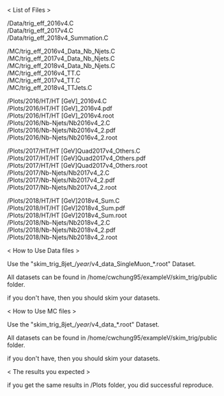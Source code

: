 < List of Files >
 
/Data/trig_eff_2016v4.C  
/Data/trig_eff_2017v4.C  
/Data/trig_eff_2018v4_Summation.C  
    
/MC/trig_eff_2016v4_Data_Nb_Njets.C  
/MC/trig_eff_2017v4_Data_Nb_Njets.C  
/MC/trig_eff_2018v4_Data_Nb_Njets.C  
/MC/trig_eff_2016v4_TT.C  
/MC/trig_eff_2017v4_TT.C  
/MC/trig_eff_2018v4_TTJets.C  
    
/Plots/2016/HT/HT [GeV]_2016v4.C  
/Plots/2016/HT/HT [GeV]_2016v4.pdf  
/Plots/2016/HT/HT [GeV]_2016v4.root  
/Plots/2016/Nb-Njets/Nb2016v4_2.C  
/Plots/2016/Nb-Njets/Nb2016v4_2.pdf  
/Plots/2016/Nb-Njets/Nb2016v4_2.root  
    
/Plots/2017/HT/HT [GeV]Quad2017v4_Others.C  
/Plots/2017/HT/HT [GeV]Quad2017v4_Others.pdf  
/Plots/2017/HT/HT [GeV]Quad2017v4_Others.root  
/Plots/2017/Nb-Njets/Nb2017v4_2.C  
/Plots/2017/Nb-Njets/Nb2017v4_2.pdf  
/Plots/2017/Nb-Njets/Nb2017v4_2.root  
    
/Plots/2018/HT/HT [GeV]2018v4_Sum.C  
/Plots/2018/HT/HT [GeV]2018v4_Sum.pdf  
/Plots/2018/HT/HT [GeV]2018v4_Sum.root  
/Plots/2018/Nb-Njets/Nb2018v4_2.C  
/Plots/2018/Nb-Njets/Nb2018v4_2.pdf  
/Plots/2018/Nb-Njets/Nb2018v4_2.root  
  
    
< How to Use Data files >  
  
Use the "skim_trig_8jet_/*year*/v4_data_SingleMuon_*.root" Dataset.  
  
All datasets can be found in /home/cwchung95/exampleV/skim_trig/public folder.  
  
if you don't have, then you should skim your datasets.  
  
  
< How to Use MC files >  
  
Use the "skim_trig_8jet_/*year*/v4_data_*.root" Dataset.  
  
All datasets can be found in /home/cwchung95/exampleV/skim_trig/public folder.  
  
if you don't have, then you should skim your datasets.  
  
  
< The results you expected >  
  
if you get the same results in /Plots folder, you did successful reproduce.  


